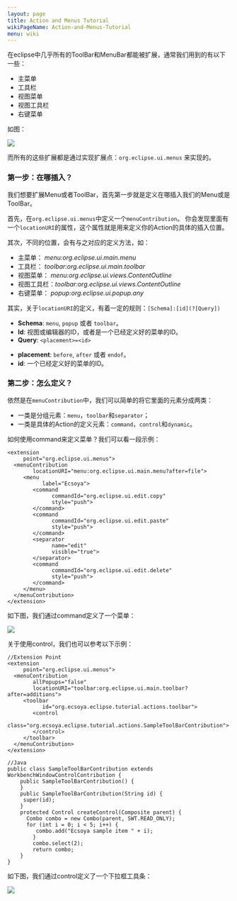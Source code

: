 ```yaml
---
layout: page
title: Action and Menus Tutorial
wikiPageName: Action-and-Menus-Tutorial
menu: wiki
---
```


在eclipse中几乎所有的ToolBar和MenuBar都能被扩展，通常我们用到的有以下一些：

* 主菜单
* 工具栏
* 视图菜单
* 视图工具栏
* 右键菜单

如图：

![]({{site.baseurl}}/eclipse.tutorial/wiki/images/image_actions_overview.jpg)

而所有的这些扩展都是通过实现扩展点：`org.eclipse.ui.menus` 来实现的。

### 第一步：在哪插入？

我们想要扩展Menu或者ToolBar，首先第一步就是定义在哪插入我们的Menu或是ToolBar。

首先，在`org.eclipse.ui.menus`中定义一个`menuContribution`。
你会发现里面有一个`locationURI`的属性，这个属性就是用来定义你的Action的具体的插入位置。

其次，不同的位置，会有与之对应的定义方法，如：

* 主菜单： *menu:org.eclipse.ui.main.menu*
* 工具栏： *toolbar:org.eclipse.ui.main.toolbar*
* 视图菜单： *menu:org.eclipse.ui.views.ContentOutline*
* 视图工具栏：*toolbar:org.eclipse.ui.views.ContentOutline*
* 右键菜单： *popup:org.eclipse.ui.popup.any*

其实，关于`locationURI`的定义，有着一定的规则：`[Schema]:[id](?[Query])`

- **Schema**: `menu`, `popup` 或者 `toolbar`。
- **Id**: 视图或编辑器的ID，或者是一个已经定义好的菜单的ID。
- **Query**: `<placement>=<id>`
 * **placement**: `before`, `after` 或者 `endof`。
 * **id**: 一个已经定义好的菜单的ID。

### 第二步：怎么定义？

依然是在`menuContribution`中，我们可以简单的将它里面的元素分成两类：

* 一类是分组元素：`menu`，`toolbar`和`separator`；
* 一类是具体的Action的定义元素：`command`，`control`和`dynamic`。

如何使用command来定义菜单？我们可以看一段示例：

	<extension
         point="org.eclipse.ui.menus">
      <menuContribution
            locationURI="menu:org.eclipse.ui.main.menu?after=file">
         <menu
               label="Ecsoya">
            <command
                  commandId="org.eclipse.ui.edit.copy"
                  style="push">
            </command>
            <command
                  commandId="org.eclipse.ui.edit.paste"
                  style="push">
            </command>
            <separator
                  name="edit"
                  visible="true">
            </separator>
            <command
                  commandId="org.eclipse.ui.edit.delete"
                  style="push">
            </command>
         </menu>
      </menuContribution>
    </extension>

如下图，我们通过command定义了一个菜单：

![]({{site.baseurl}}/eclipse.tutorial/wiki/images/image_actions_menubar.jpg)

关于使用control，我们也可以参考以下示例：

	//Extension Point
    <extension
         point="org.eclipse.ui.menus">
      <menuContribution
            allPopups="false"
            locationURI="toolbar:org.eclipse.ui.main.toolbar?after=additions">
         <toolbar
               id="org.ecsoya.eclipse.tutorial.actions.toolbar">
            <control
                  class="org.ecsoya.eclipse.tutorial.actions.SampleToolBarContribution">
            </control>
         </toolbar>
      </menuContribution>
    </extension>
	
	//Java
    public class SampleToolBarContribution extends WorkbenchWindowControlContribution {
    	public SampleToolBarContribution() {
    	}
    	public SampleToolBarContribution(String id) {
       	 super(id);
    	}
    	protected Control createControl(Composite parent) {
      	  Combo combo = new Combo(parent, SWT.READ_ONLY);
      	  for (int i = 0; i < 5; i++) {
           	 combo.add("Ecsoya sample item " + i);
        	}
        	combo.select(2);
        	return combo;
    	}
    }

如下图，我们通过control定义了一个下拉框工具条：

![]({{site.baseurl}}/eclipse.tutorial/wiki/images/image_actions_toolbar.jpg)

